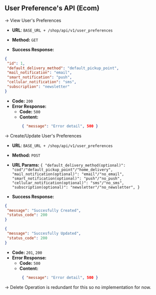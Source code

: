**User Preference's API (Ecom)**
----
-> View User's Preferences

* **URL**: ``BASE_URL + /shop/api/v1/user_preferences``

* **Method:** `GET`

* **Success Response:**
 ```json
{
  "id": 1,
  "default_delivery_method": "default_pickup_point",
  "mail_notification": "email",
  "smart_notification": "push",
  "cellular_notification": "sms",
  "subscription": "newsletter"
}
```

* **Code:** `200`
* **Error Response:**
    * **Code:** `500`
    * **Content:**
         ```json 
          { "message": "Error detail", 500 }
         ```   

-> Create/Update User's Preferences

* **URL**: ``BASE_URL + /shop/api/v1/user_preferences``

* **Method:** `POST`

*  **URL Params:**
   `{ "default_delivery_method(optional)": "cod"/"default_pickup_point"/"home_delivery",
   "mail_notification(optional)": "email"/"no_email",
   "smart_notification(optional)": "push"/"no_push",
   "cellular_notification(optional)": "sms"/"no_sms",
   "subscription(optional)": "newsletter"/"no_newsletter",
   }`

* **Success Response:**
 ```json
{
  "message": "Succesfully Created",
  "status_code": 200
}
```
 ```json
{
  "message": "Succesfully Updated",
  "status_code": 200
}
```

* **Code:** `201`, `200`
* **Error Response:**
    * **Code:** `500`
    * **Content:**
         ```json 
          { "message": "Error detail", 500 }
         ```

-> Delete Operation is redundant for this so no implementation for now.
